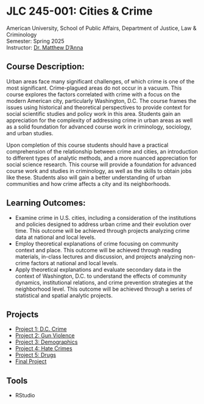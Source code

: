 # JLC 245-001: Cities & Crime
American University, School of Public Affairs, Department of Justice, Law & Criminology  
Semester: Spring 2025  
Instructor: [Dr. Matthew D’Anna](https://www.american.edu/spa/faculty/danna.cfm)  

## Course Description: 
Urban areas face many significant challenges, of which crime is one of the most significant. Crime-plagued areas do not occur in a vacuum. This course explores the factors correlated with crime with a focus on the modern American city, particularly Washington, D.C. The course frames the issues using historical and theoretical perspectives to provide context for social scientific studies and policy work in this area. Students gain an appreciation for the complexity of addressing crime in urban areas as well as a solid foundation for advanced course work in criminology, sociology, and urban studies. 

Upon completion of this course students should have a practical comprehension of the relationship between crime and cities, an introduction to different types of analytic methods, and a more nuanced appreciation for social science research. This course will provide a foundation for advanced course work and studies in criminology, as well as the skills to obtain jobs like these. Students also will gain a better understanding of urban communities and how crime affects a city and its neighborhoods. 

## Learning Outcomes:
- Examine crime in U.S. cities, including a consideration of the institutions and policies designed to address urban crime and their evolution over time. This outcome will be achieved through projects analyzing crime data at national and local levels. 
- Employ theoretical explanations of crime focusing on community context and place. This outcome will be achieved through reading materials, in-class lectures and discussion, and projects analyzing non-crime factors at national and local levels. 
- Apply theoretical explanations and evaluate secondary data in the context of Washington, D.C. to understand the effects of community dynamics, institutional relations, and crime prevention strategies at the neighborhood level. This outcome will be achieved through a series of statistical and spatial analytic projects.

## Projects
- [Project 1: D.C. Crime](Project%201)
- [Project 2: Gun Violence](Project%202)
- [Project 3: Demographics](Project%203)
- [Project 4: Hate Crimes](Project%204)
- [Project 5: Drugs](Project%205)
- [Final Project](Final%20Project) 

## Tools
- RStudio
